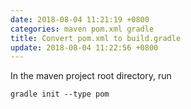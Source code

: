 ```yaml
---
date: 2018-08-04 11:21:19 +0800
categories: maven pom.xml gradle
title: Convert pom.xml to build.gradle
update: 2018-08-04 11:22:56 +0800
---
```


In the maven project root directory, run
```
gradle init --type pom
```
